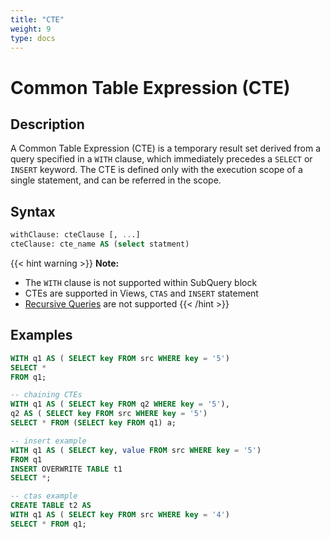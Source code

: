 ```yaml
---
title: "CTE"
weight: 9
type: docs
---
```

<!--
Licensed to the Apache Software Foundation (ASF) under one
or more contributor license agreements.  See the NOTICE file
distributed with this work for additional information
regarding copyright ownership.  The ASF licenses this file
to you under the Apache License, Version 2.0 (the
"License"); you may not use this file except in compliance
with the License.  You may obtain a copy of the License at
  http://www.apache.org/licenses/LICENSE-2.0
Unless required by applicable law or agreed to in writing,
software distributed under the License is distributed on an
"AS IS" BASIS, WITHOUT WARRANTIES OR CONDITIONS OF ANY
KIND, either express or implied.  See the License for the
specific language governing permissions and limitations
under the License.
-->

# Common Table Expression (CTE)

## Description

A Common Table Expression (CTE) is a temporary result set derived from a query specified in a `WITH` clause, which immediately precedes a `SELECT`
or `INSERT` keyword. The CTE is defined only with the execution scope of a single statement, and can be referred in the scope.

## Syntax

```sql
withClause: cteClause [, ...]
cteClause: cte_name AS (select statment)
```


{{< hint warning >}}
**Note:**
- The `WITH` clause is not supported within SubQuery block
- CTEs are supported in Views, `CTAS` and `INSERT` statement
- [Recursive Queries](https://wiki.postgresql.org/wiki/CTEReadme#Parsing_recursive_queries) are not supported
  {{< /hint >}}

## Examples

```sql
WITH q1 AS ( SELECT key FROM src WHERE key = '5')
SELECT *
FROM q1;

-- chaining CTEs
WITH q1 AS ( SELECT key FROM q2 WHERE key = '5'),
q2 AS ( SELECT key FROM src WHERE key = '5')
SELECT * FROM (SELECT key FROM q1) a;

-- insert example
WITH q1 AS ( SELECT key, value FROM src WHERE key = '5')
FROM q1
INSERT OVERWRITE TABLE t1
SELECT *;

-- ctas example
CREATE TABLE t2 AS
WITH q1 AS ( SELECT key FROM src WHERE key = '4')
SELECT * FROM q1;
```
